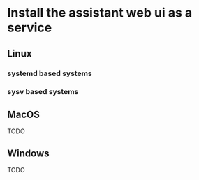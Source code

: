 # Install the assistant web ui as a service

## Linux

### systemd based systems

### sysv based systems

## MacOS

TODO

## Windows

TODO
